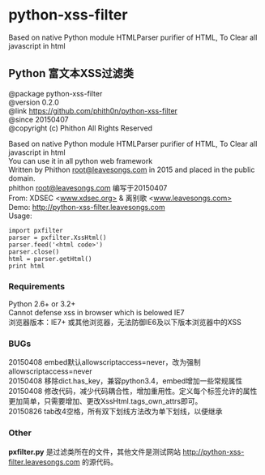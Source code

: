# python-xss-filter
Based on native Python module HTMLParser purifier of HTML, To Clear all javascript in html  

## Python 富文本XSS过滤类
@package python-xss-filter  
@version 0.2.0   
@link https://github.com/phith0n/python-xss-filter  
@since 20150407  
@copyright (c) Phithon All Rights Reserved  

Based on native Python module HTMLParser purifier of HTML, To Clear all javascript in html  
You can use it in all python web framework  
Written by Phithon <root@leavesongs.com> in 2015 and placed in the public domain.  
phithon <root@leavesongs.com> 编写于20150407  
From: XDSEC <www.xdsec.org> & 离别歌 <www.leavesongs.com>  
Demo: http://python-xss-filter.leavesongs.com  
Usage:
	
	import pxfilter
	parser = pxfilter.XssHtml()
	parser.feed('<html code>')
	parser.close()
	html = parser.getHtml()
	print html


### Requirements
Python 2.6+ or 3.2+  
Cannot defense xss in browser which is belowed IE7  
浏览器版本：IE7+ 或其他浏览器，无法防御IE6及以下版本浏览器中的XSS  

### BUGs
20150408 embed默认allowscriptaccess=never，改为强制allowscriptaccess=never  
20150408 移除dict.has_key，兼容python3.4，embed增加一些常规属性   
20150408 修改代码，减少代码耦合性，增加重用性。定义每个标签允许的属性更加简单，只需要增加、更改XssHtml.tags_own_attrs即可。  
20150826 tab改4空格，所有双下划线方法改为单下划线，以便继承  

### Other
**pxfilter.py** 是过滤类所在的文件，其他文件是测试网站 http://python-xss-filter.leavesongs.com 的源代码。  
